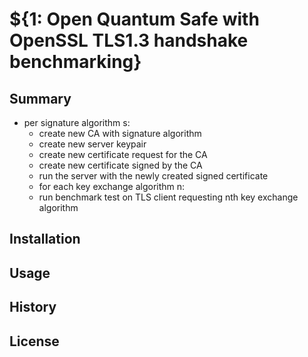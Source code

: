 # ${1: Open Quantum Safe with OpenSSL TLS1.3 handshake benchmarking}

## Summary

* per signature algorithm s:
   * create new CA with signature algorithm
   * create new server keypair
   * create new certificate request for the CA
   * create new certificate signed by the CA
   * run the server with the newly created signed certificate
   * for each key exchange algorithm n:
   * run benchmark test on TLS client requesting nth key exchange algorithm

## Installation

## Usage

## History

## License


